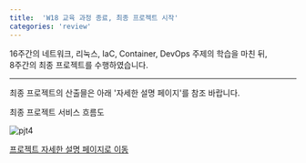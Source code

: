 ```yaml
---
title:  'W18 교육 과정 종료, 최종 프로젝트 시작'
categories: 'review'
---
```


16주간의 네트워크, 리눅스, IaC, Container, DevOps 주제의 학습을 마친 뒤,    
8주간의 최종 프로젝트를 수행하였습니다.         

---

최종 프로젝트의 산출믈은 아래 '자세한 설명 페이지'를 참조 바랍니다.  

최종 프로젝트 서비스 흐름도

![pjt4](/assets/images/final1.gif)

[프로젝트 자세한 설명 페이지로 이동](https://nasir17git.github.io/showcase/final/)
